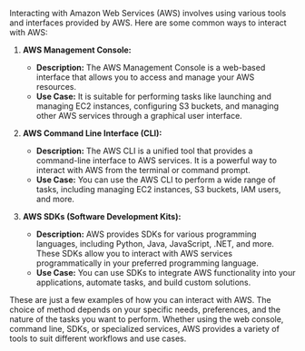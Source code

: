 Interacting with Amazon Web Services (AWS) involves using various tools and interfaces provided by AWS. Here are some common ways to interact with AWS:

1. **AWS Management Console:**
   - **Description:** The AWS Management Console is a web-based interface that allows you to access and manage your AWS resources.
   - **Use Case:** It is suitable for performing tasks like launching and managing EC2 instances, configuring S3 buckets, and managing other AWS services through a graphical user interface.

2. **AWS Command Line Interface (CLI):**
   - **Description:** The AWS CLI is a unified tool that provides a command-line interface to AWS services. It is a powerful way to interact with AWS from the terminal or command prompt.
   - **Use Case:** You can use the AWS CLI to perform a wide range of tasks, including managing EC2 instances, S3 buckets, IAM users, and more.

3. **AWS SDKs (Software Development Kits):**
   - **Description:** AWS provides SDKs for various programming languages, including Python, Java, JavaScript, .NET, and more. These SDKs allow you to interact with AWS services programmatically in your preferred programming language.
   - **Use Case:** You can use SDKs to integrate AWS functionality into your applications, automate tasks, and build custom solutions.

These are just a few examples of how you can interact with AWS. The choice of method depends on your specific needs, preferences, and the nature of the tasks you want to perform. Whether using the web console, command line, SDKs, or specialized services, AWS provides a variety of tools to suit different workflows and use cases.
